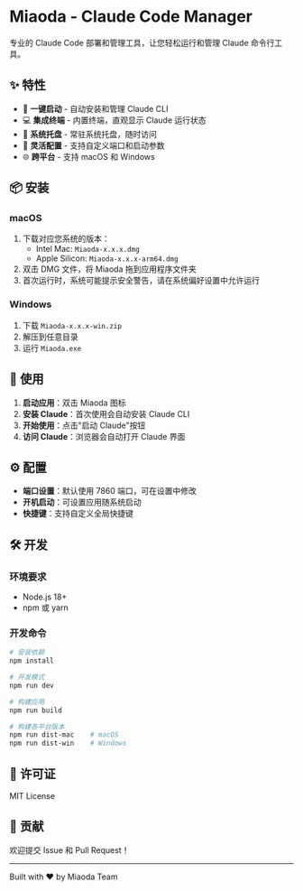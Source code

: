 # Miaoda - Claude Code Manager

专业的 Claude Code 部署和管理工具，让您轻松运行和管理 Claude 命令行工具。

## ✨ 特性

- 🚀 **一键启动** - 自动安装和管理 Claude CLI
- 💻 **集成终端** - 内置终端，直观显示 Claude 运行状态
- 🎯 **系统托盘** - 常驻系统托盘，随时访问
- 🔧 **灵活配置** - 支持自定义端口和启动参数
- 🌐 **跨平台** - 支持 macOS 和 Windows

## 📦 安装

### macOS
1. 下载对应您系统的版本：
   - Intel Mac: `Miaoda-x.x.x.dmg`
   - Apple Silicon: `Miaoda-x.x.x-arm64.dmg`
2. 双击 DMG 文件，将 Miaoda 拖到应用程序文件夹
3. 首次运行时，系统可能提示安全警告，请在系统偏好设置中允许运行

### Windows
1. 下载 `Miaoda-x.x.x-win.zip`
2. 解压到任意目录
3. 运行 `Miaoda.exe`

## 🚀 使用

1. **启动应用**：双击 Miaoda 图标
2. **安装 Claude**：首次使用会自动安装 Claude CLI
3. **开始使用**：点击"启动 Claude"按钮
4. **访问 Claude**：浏览器会自动打开 Claude 界面

## ⚙️ 配置

- **端口设置**：默认使用 7860 端口，可在设置中修改
- **开机启动**：可设置应用随系统启动
- **快捷键**：支持自定义全局快捷键

## 🛠️ 开发

### 环境要求
- Node.js 18+
- npm 或 yarn

### 开发命令
```bash
# 安装依赖
npm install

# 开发模式
npm run dev

# 构建应用
npm run build

# 构建各平台版本
npm run dist-mac    # macOS
npm run dist-win    # Windows
```

## 📄 许可证

MIT License

## 🤝 贡献

欢迎提交 Issue 和 Pull Request！

---

Built with ❤️ by Miaoda Team